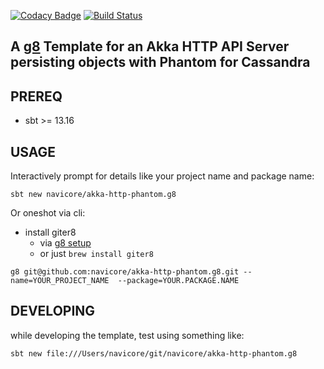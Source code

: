 [![Codacy Badge](https://api.codacy.com/project/badge/Grade/9ca551a9ebcb4dcf95ae4c9beba2b3f7)](https://www.codacy.com/app/navicore/akka-http-phantom.g8?utm_source=github.com&utm_medium=referral&utm_content=navicore/akka-http-phantom.g8&utm_campaign=badger)
[![Build Status](https://travis-ci.org/navicore/akka-http-phantom.g8.svg?branch=master)](https://travis-ci.org/navicore/akka-http-phantom.g8)

A [g8] Template for an Akka HTTP API Server persisting objects with Phantom for Cassandra
---

## PREREQ

  * sbt >= 13.16

## USAGE

Interactively prompt for details like your project name and package name:

```console
sbt new navicore/akka-http-phantom.g8 
```

Or oneshot via cli:

  * install giter8
    * via [g8 setup]
    * or just `brew install giter8`

```console
g8 git@github.com:navicore/akka-http-phantom.g8.git --name=YOUR_PROJECT_NAME  --package=YOUR.PACKAGE.NAME
```

[g8]: http://www.foundweekends.org/giter8/
[g8 setup]: http://www.foundweekends.org/giter8/setup.html 

## DEVELOPING

while developing the template, test using something like:

```console
sbt new file:///Users/navicore/git/navicore/akka-http-phantom.g8
```
 
